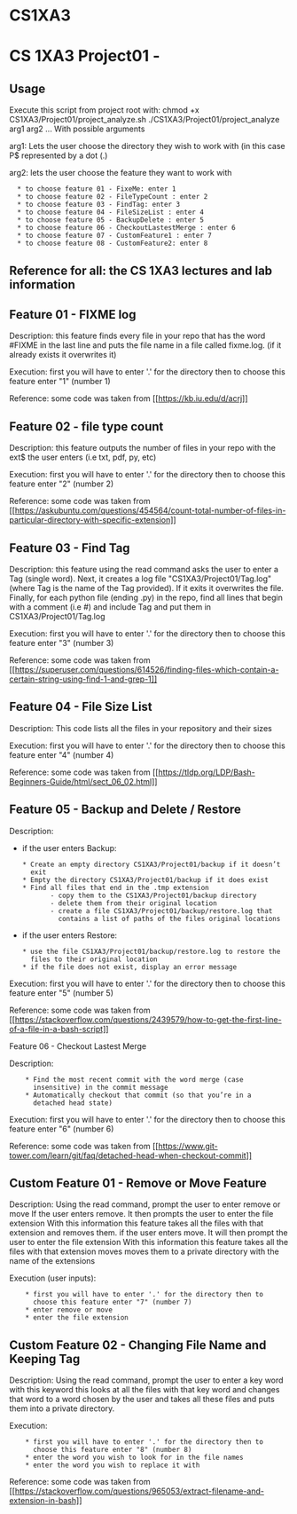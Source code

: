  # CS1XA3
# CS 1XA3 Project01 - <mathak1>
## Usage
Execute this script from project root with:
chmod +x CS1XA3/Project01/project_analyze.sh
./CS1XA3/Project01/project_analyze arg1 arg2 ...
With possible arguments

arg1: Lets the user choose the directory they wish to work with (in this case P$
      represented by a dot (.)

arg2: lets the user choose the feature they want to work with

      * to choose feature 01 - FixeMe: enter 1
      * to choose feature 02 - FileTypeCount : enter 2
      * to choose feature 03 - FindTag: enter 3
      * to choose feature 04 - FileSizeList : enter 4
      * to choose feature 05 - BackupDelete : enter 5
      * to choose feature 06 - CheckoutLastestMerge : enter 6
      * to choose feature 07 - CustomFeature1 : enter 7
      * to choose feature 08 - CustomFeature2: enter 8

## Reference for all: the CS 1XA3 lectures and lab information

## Feature 01 - FIXME log
Description: this feature finds every file in your repo that
             has the word #FIXME in the last line and puts the file name
             in a file called fixme.log. (if it already exists
             it overwrites it)

Execution: first you will have to enter '.' for the directory
           then to choose this feature enter "1" (number 1)

Reference: some code was taken from [[https://kb.iu.edu/d/acrj]]

## Feature 02 - file type count

Description: this feature outputs the number of files in your repo with the ext$
             the user enters (i.e txt, pdf, py, etc)

Execution: first you will have to enter '.' for the directory
           then to choose this feature enter "2" (number 2)

Reference: some code was taken from [[https://askubuntu.com/questions/454564/count-total-number-of-files-in-particular-directory-with-specific-extension]]

## Feature 03 - Find Tag

Description: this feature using the read command asks the user to enter a Tag (single word). Next, it creates a log file "CS1XA3/Project01/Tag.log" (where Tag is the name of the Tag provided). If it exits it overwrites the file. Finally, for each python file (ending .py) in the repo, find all lines that begin with a comment (i.e #) and include Tag and put them in CS1XA3/Project01/Tag.log

Execution: first you will have to enter '.' for the directory then to choose this feature enter "3" (number 3)

Reference: some code was taken from [[https://superuser.com/questions/614526/finding-files-which-contain-a-certain-string-using-find-1-and-grep-1]]

## Feature 04 - File Size List

Description: This code lists all the files in your repository and their sizes

Execution: first you will have to enter '.' for the directory then to choose this feature enter "4" (number 4)

Reference: some code was taken from [[https://tldp.org/LDP/Bash-Beginners-Guide/html/sect_06_02.html]]

## Feature 05 - Backup and Delete / Restore

Description: 

- if the user enters Backup:

      * Create an empty directory CS1XA3/Project01/backup if it doesn’t 
        exit
      * Empty the directory CS1XA3/Project01/backup if it does exist
      * Find all files that end in the .tmp extension
             - copy them to the CS1XA3/Project01/backup directory
             - delete them from their original location
             - create a file CS1XA3/Project01/backup/restore.log that 
               contains a list of paths of the files original locations

- if the user enters Restore:

      * use the file CS1XA3/Project01/backup/restore.log to restore the 
        files to their original location
      * if the file does not exist, display an error message

Execution: first you will have to enter '.' for the directory then to choose this feature enter "5" (number 5)

Reference: some code was taken from [[https://stackoverflow.com/questions/2439579/how-to-get-the-first-line-of-a-file-in-a-bash-script]]

Feature 06 - Checkout Lastest Merge

Description: 

        * Find the most recent commit with the word merge (case 
          insensitive) in the commit message
        * Automatically checkout that commit (so that you’re in a 
          detached head state)

Execution: first you will have to enter '.' for the directory then to choose this feature enter "6" (number 6)

Reference: some code was taken from [[https://www.git-tower.com/learn/git/faq/detached-head-when-checkout-commit]]

## Custom Feature 01 - Remove or Move Feature

Description: Using the read command, prompt the user to enter remove or move
             If the user enters remove. It then prompts the user to enter the file extension
             With this information this feature takes all the files with that extension and
             removes them.
             if the user enters move. It will then prompt the user to enter the file extension
             With this information this feature takes all the files with that extension moves
             moves them to a private directory with the name of the extensions

Execution (user inputs):

        * first you will have to enter '.' for the directory then to 
          choose this feature enter "7" (number 7)
        * enter remove or move
        * enter the file extension


## Custom Feature 02 - Changing File Name and Keeping Tag

Description: Using the read command, prompt the user to enter a key word
             with this keyword this looks at all the files with that key word and changes
         that word to a word chosen by the user and takes all these files and puts them
             into a private directory.

Execution:
      
        * first you will have to enter '.' for the directory then to 
          choose this feature enter "8" (number 8)
        * enter the word you wish to look for in the file names
        * enter the word you wish to replace it with

Reference: some code was taken from [[https://stackoverflow.com/questions/965053/extract-filename-and-extension-in-bash]]

